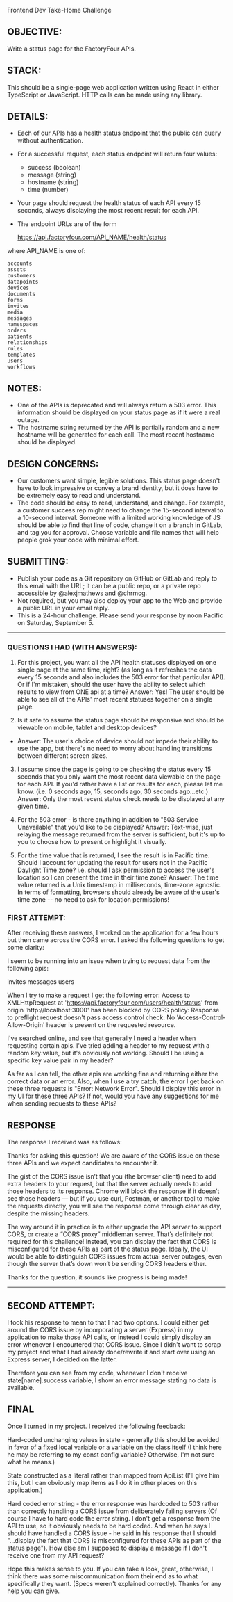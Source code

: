 Frontend Dev Take-Home Challenge

## OBJECTIVE: 
Write a status page for the FactoryFour APIs.

## STACK: 
This should be a single-page web application written using React in either TypeScript or JavaScript. HTTP calls can be made using any library.

## DETAILS:
- Each of our APIs has a health status endpoint that the public can query without authentication.
- For a successful request, each status endpoint will return four values:
  - success (boolean)
  - message (string)
  - hostname (string)
  - time (number)
- Your page should request the health status of each API every 15 seconds, always displaying the most recent result for each API.
- The endpoint URLs are of the form

    https://api.factoryfour.com/API_NAME/health/status

where API_NAME is one of:

    accounts
    assets
    customers
    datapoints
    devices
    documents
    forms
    invites
    media
    messages
    namespaces
    orders
    patients
    relationships
    rules
    templates
    users
    workflows


## NOTES:
- One of the APIs is deprecated and will always return a 503 error. This information should be displayed on your status page as if it were a real outage.
- The hostname string returned by the API is partially random and a new hostname will be generated for each call. The most recent hostname should be displayed.


## DESIGN CONCERNS:
- Our customers want simple, legible solutions. This status page doesn't have to look impressive or convey a brand identity, but it does have to be extremely easy to read and understand.
- The code should be easy to read, understand, and change. For example, a customer success rep might need to change the 15-second interval to a 10-second interval. Someone with a limited working knowledge of JS should be able to find that line of code, change it on a branch in GitLab, and tag you for approval. Choose variable and file names that will help people grok your code with minimal effort.


## SUBMITTING:
- Publish your code as a Git repository on GitHub or GitLab and reply to this email with the URL; it can be a public repo, or a private repo accessible by @alexjmathews and @chrmcg.
- Not required, but you may also deploy your app to the Web and provide a public URL in your email reply.
- This is a 24-hour challenge. Please send your response by noon Pacific on Saturday, September 5.

-----------------------------------

### QUESTIONS I HAD (WITH ANSWERS):
1. For this project, you want all the API health statuses displayed on one single page at the same time, right? (as long as it refreshes the data every 15 seconds and also includes the 503 error for that particular API).  Or if I'm mistaken, should the user have the ability to select which results to view from ONE api at a time?
Answer: Yes! The user should be able to see all of the APIs' most recent statuses together on a single page.

2. Is it safe to assume the status page should be responsive and should be viewable on mobile, tablet and desktop devices?
- Answer: The user's choice of device should not impede their ability to use the app, but there's no need to worry about handling transitions between different screen sizes.

3. I assume since the page is going to be checking the status every 15 seconds that you only want the most recent data viewable on the page for each API. If you'd rather have a list or results for each, please let me know. (i.e. 0 seconds ago, 15, seconds ago, 30 seconds ago...etc.)
Answer: Only the most recent status check needs to be displayed at any given time.

4. For the 503 error  - is there anything in addition to "503 Service Unavailable" that you'd like to be displayed?
Answer: Text-wise, just relaying the message returned from the server is sufficient, but it's up to you to choose how to present or highlight it visually.

5. For the time value that is returned, I see the result is in Pacific time. Should I account for updating the result for users not in the Pacific Daylight Time zone? i.e. should I ask permission to access the user's location so I can present the time in their time zone?
Answer: The time value returned is a Unix timestamp in milliseconds, time-zone agnostic. In terms of formatting, browsers should already be aware of the user's time zone -- no need to ask for location permissions!


### FIRST ATTEMPT:
After receiving these answers, I worked on the application for a few hours but then came across the CORS error. I asked the following questions to get some clarity:

I seem to be running into an issue when trying to request data from the following apis:

invites
messages
users

When I try to make a request I get the following error: 
Access to XMLHttpRequest at 'https://api.factoryfour.com/users/health/status' from origin 'http://localhost:3000' has been blocked by CORS policy: Response to preflight request doesn't pass access control check: No 'Access-Control-Allow-Origin' header is present on the requested resource.

I've searched online, and see that generally I need a header when requesting certain apis. I've tried adding a header to my request with a random key:value, but it's obviously not working. Should I be using a specific key value pair in my header?

As far as I can tell, the other apis are working fine and returning either the correct data or an error. Also, when I use a try catch, the error I get back on these three requests is "Error: Network Error". Should I display this error in my UI for these three APIs? If not, would you have any suggestions for me when sending requests to these APIs?

## RESPONSE
The response I received was as follows:

Thanks for asking this question! We are aware of the CORS issue on these three APIs and we expect candidates to encounter it.

The gist of the CORS issue isn’t that you (the browser client) need to add extra headers to your request, but that the server actually needs to add those headers to its response. Chrome will block the response if it doesn’t see those headers — but if you use curl, Postman, or another tool to make the requests directly, you will see the response come through clear as day, despite the missing headers.

The way around it in practice is to either upgrade the API server to support CORS, or create a “CORS proxy” middleman server. That’s definitely not required for this challenge! Instead, you can display the fact that CORS is misconfigured for these APIs as part of the status page. Ideally, the UI would be able to distinguish CORS issues from actual server outages, even though the server that’s down won’t be sending CORS headers either.

Thanks for the question, it sounds like progress is being made!

------------------

## SECOND ATTEMPT:
I took his response to mean to that I had two options. I could either get around the CORS issue by incorporating a server (Express) in my application to make those API calls, or instead I could simply display an error whenever I encourtered that CORS issue. Since I didn't want to scrap my project and what I had already done/rewrite it and start over using an Express server, I decided on the latter.

Therefore you can see from my code, whenever I don't receive state[name].success variable, I show an error message stating no data is available. 

## FINAL

Once I turned in my project. I received the following feedback:

Hard-coded unchanging values in state - generally this should be avoided in favor of a fixed local variable or a variable on the class itself
(I think here he may be referring to my const config variable? Otherwise, I'm not sure what he means.)

State constructed as a literal rather than mapped from ApiList
(I'll give him this, but I can obviously map items as I do it in other places on this application.)

Hard coded error string - the error response was hardcoded to 503 rather than correctly handling a CORS issue from deliberately failing servers
(Of course I have to hard code the error string. I don't get a response from the API to use, so it obviously needs to be hard coded. And when he says I should have handled a CORS issue - he said in his response that I should "...display the fact that CORS is misconfigured for these APIs as part of the status page"). How else am I supposed to display a message if I don't receive one from my API request?

Hope this makes sense to you.  If you can take a look, great, otherwise, I think there was some miscommunication from their end as to what specifically they want. (Specs weren't explained correctly). Thanks for any help you can give. 